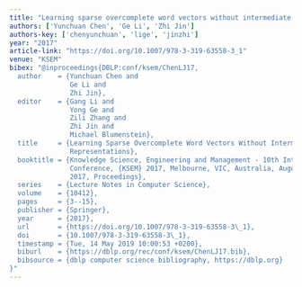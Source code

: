 ```yaml
---
title: "Learning sparse overcomplete word vectors without intermediate dense representations"
authors: ['Yunchuan Chen', 'Ge Li', 'Zhi Jin']
authors-key: ['chenyunchuan', 'lige', 'jinzhi']
year: "2017"
article-link: "https://doi.org/10.1007/978-3-319-63558-3_1"
venue: "KSEM"
bibex: "@inproceedings{DBLP:conf/ksem/ChenLJ17,
  author    = {Yunchuan Chen and
               Ge Li and
               Zhi Jin},
  editor    = {Gang Li and
               Yong Ge and
               Zili Zhang and
               Zhi Jin and
               Michael Blumenstein},
  title     = {Learning Sparse Overcomplete Word Vectors Without Intermediate Dense
               Representations},
  booktitle = {Knowledge Science, Engineering and Management - 10th International
               Conference, {KSEM} 2017, Melbourne, VIC, Australia, August 19-20,
               2017, Proceedings},
  series    = {Lecture Notes in Computer Science},
  volume    = {10412},
  pages     = {3--15},
  publisher = {Springer},
  year      = {2017},
  url       = {https://doi.org/10.1007/978-3-319-63558-3\_1},
  doi       = {10.1007/978-3-319-63558-3\_1},
  timestamp = {Tue, 14 May 2019 10:00:53 +0200},
  biburl    = {https://dblp.org/rec/conf/ksem/ChenLJ17.bib},
  bibsource = {dblp computer science bibliography, https://dblp.org}
}"
---
```

